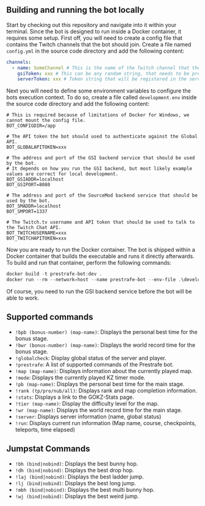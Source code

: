 ## Building and running the bot locally

Start by checking out this repository and navigate into it within your terminal. Since the bot is designed to run inside
a Docker container, it requires some setup. First off, you will need to create a config file that contains the Twitch
channels that the bot should join. Create a file named `config.yml` in the source code directory and add the following
content:

```yaml
channels:
  - name: SomeChannel # This is the name of the Twitch channel that the bot should join. 
    gsiToken: xxx # This can be any random string, that needs to be present in your CSGO GSI config as well. 
    serverToken: xxx # Token string that will be registered in the server using sm_setprestrafetoken.
```

Next you will need to define some environment variables to configure the bots execution context. To do so, create a file
called `development.env` inside the source code directory and add the following content:

```properties
# This is required because of limitations of Docker for Windows, we cannot mount the config file.
BOT_CONFIGDIR=/app

# The API token the bot should used to authenticate against the Global API.
BOT_GLOBALAPITOKEN=xxx

# The address and port of the GSI backend service that should be used by the bot.
# It depends on how you run the GSI backend, but most likely example values are correct for local development.
BOT_GSIADDR=localhost
BOT_GSIPORT=8080

# The address and port of the SourceMod backend service that should be used by the bot.
BOT_SMADDR=localhost
BOT_SMPORT=1337

# The Twitch.tv username and API token that should be used to talk to the Twitch Chat API.
BOT_TWITCHUSERNAME=xxx
BOT_TWITCHAPITOKEN=xxx
```

Now you are ready to run the Docker container. The bot is shipped within a Docker container that builds the executable
and runs it directly afterwards. To build and run that container, perform the following commands:

```powershell
docker build -t prestrafe-bot:dev .
docker run --rm --network=host --name prestrafe-bot --env-file .\development.env -it prestrafe-bot:dev
```

Of course, you need to run the GSI backend service before the bot will be able to work.

## Supported commands

- `!bpb (bonus-number) (map-name)`: Displays the personal best time for the bonus stage.
- `!bwr (bonus-number) (map-name)`: Displays the world record time for the bonus stage.
- `!globalcheck`: Display global status of the server and player.
- `!prestrafe`: A list of supported commands of the Prestrafe bot.
- `!map (map-name)`: Displays information about the currently played map.
- `!mode`: Displays the currently played KZ timer mode.
- `!pb (map-name)`: Displays the personal best time for the main stage.
- `!rank (tp/pro/nub/all)`: Displays rank and map completion information.
- `!stats`: Displays a link to the GOKZ-Stats page.
- `!tier (map-name)`: Display the difficulty level for the map.
- `!wr (map-name)`: Displays the world record time for the main stage.
- `!server`: Displays server information (name, global status)
- `!run`: Displays current run information (Map name, course, checkpoints, teleports, time elapsed)

## Jumpstat Commands

- `!bh (bind|nobind)`: Displays the best bunny hop.
- `!dh (bind|nobind)`: Displays the best drop hop.
- `!laj (bind|nobind)`: Displays the best ladder jump.
- `!lj (bind|nobind)`: Displays the best long jump.
- `!mbh (bind|nobind)`: Displays the best multi bunny hop.
- `!wj (bind|nobind)`: Displays the best weird jump.
